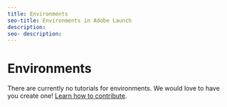 ```yaml
---
title: Environments
seo-title: Environments in Adobe Launch
description: 
seo- description: 
---
```


# Environments

There are currently no tutorials for environments. We would love to have you create one! [Learn how to contribute](/contributing.md).

